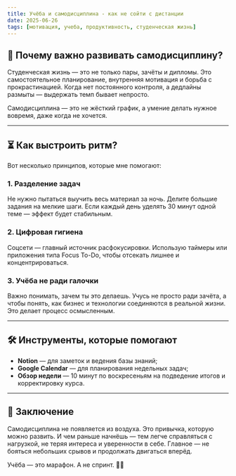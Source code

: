 ```yaml
---
title: Учёба и самодисциплина - как не сойти с дистанции
date: 2025-06-26
tags: [мотивация, учеба, продуктивность, студенческая жизнь]
---
```


## 🧭 Почему важно развивать самодисциплину?

Студенческая жизнь — это не только пары, зачёты и дипломы. Это самостоятельное планирование, внутренняя мотивация и борьба с прокрастинацией. Когда нет постоянного контроля, а дедлайны размыты — выдержать темп бывает непросто.

Самодисциплина — это не жёсткий график, а умение делать нужное вовремя, даже когда не хочется.

---

## ⏳ Как выстроить ритм?

Вот несколько принципов, которые мне помогают:

### 1. **Разделение задач**

Не нужно пытаться выучить весь материал за ночь. Делите большие задания на мелкие шаги. Если каждый день уделять 30 минут одной теме — эффект будет стабильным.

### 2. **Цифровая гигиена**

Соцсети — главный источник расфокусировки. Использую таймеры или приложения типа Focus To-Do, чтобы отсекать лишнее и концентрироваться.

### 3. **Учёба не ради галочки**

Важно понимать, зачем ты это делаешь. Учусь не просто ради зачёта, а чтобы понять, как бизнес и технологии соединяются в реальной жизни. Это делает процесс осмысленным.

---

## 🛠 Инструменты, которые помогают

- **Notion** — для заметок и ведения базы знаний;
- **Google Calendar** — для планирования недельных задач;
- **Обзор недели** — 10 минут по воскресеньям на подведение итогов и корректировку курса.

---

## 📌 Заключение

Самодисциплина не появляется из воздуха. Это привычка, которую можно развить. И чем раньше начнёшь — тем легче справляться с нагрузкой, не теряя интереса и уверенности в себе. Главное — не бояться небольших срывов и продолжать двигаться вперёд.

Учёба — это марафон. А не спринт. 🏃‍♂️

